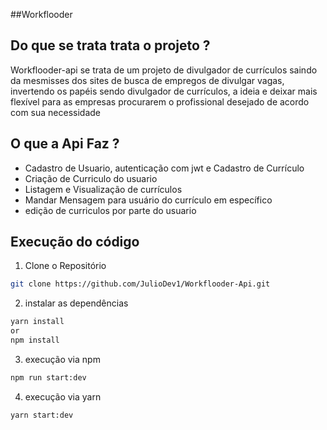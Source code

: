 ##Workflooder

## Do que se trata trata o projeto ?
Workflooder-api se trata de um projeto de divulgador de currículos saindo da mesmisses dos sites de busca de empregos de divulgar vagas, invertendo os papéis sendo divulgador de currículos, a ideia e deixar mais flexível para as empresas procurarem o profissional desejado de acordo com sua necessidade

## O que a Api Faz ?
- Cadastro de Usuario, autenticação com jwt e Cadastro de Currículo
- Criação de Curriculo do usuario
- Listagem e Visualização de currículos
- Mandar Mensagem para usuário do currículo em específico
- edição de curriculos por parte do usuario

## Execução do código
1. Clone o Repositório
```sh
git clone https://github.com/JulioDev1/Workflooder-Api.git
```

2. instalar as dependências
```bash
yarn install
or
npm install
```
3. execução via npm
```bash
npm run start:dev
```
4. execução via yarn 
```bash
yarn start:dev
```
